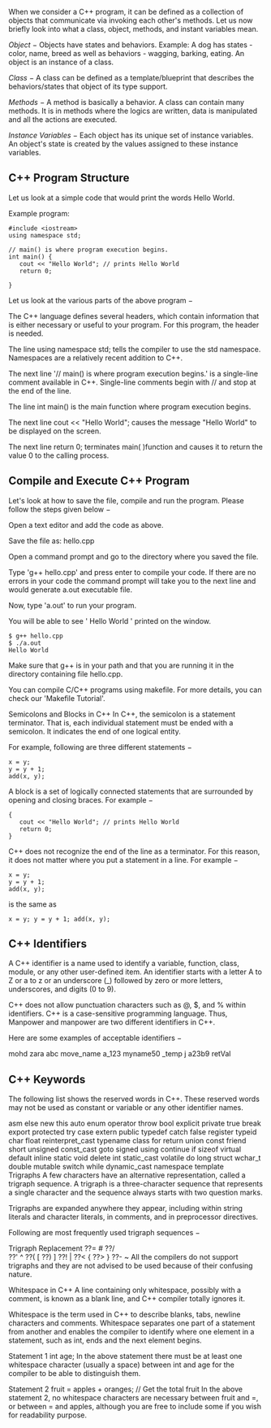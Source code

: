 When we consider a C++ program, it can be defined as a collection of objects that communicate via invoking each other's methods. Let us now briefly look into what a class, object, methods, and instant variables mean.

*Object* − Objects have states and behaviors. Example: A dog has states - color, name, breed as well as behaviors - wagging, barking, eating. An object is an instance of a class.

*Class* − A class can be defined as a template/blueprint that describes the behaviors/states that object of its type support.

*Methods* − A method is basically a behavior. A class can contain many methods. It is in methods where the logics are written, data is manipulated and all the actions are executed.

*Instance Variables* − Each object has its unique set of instance variables. An object's state is created by the values assigned to these instance variables.

## C++ Program Structure
Let us look at a simple code that would print the words Hello World.

Example program:
```
#include <iostream>
using namespace std;

// main() is where program execution begins.
int main() {
   cout << "Hello World"; // prints Hello World
   return 0;

}
```
Let us look at the various parts of the above program −

The C++ language defines several headers, which contain information that is either necessary or useful to your program. For this program, the header <iostream> is needed.

The line using namespace std; tells the compiler to use the std namespace. Namespaces are a relatively recent addition to C++.

The next line '// main() is where program execution begins.' is a single-line comment available in C++. Single-line comments begin with // and stop at the end of the line.

The line int main() is the main function where program execution begins.

The next line cout << "Hello World"; causes the message "Hello World" to be displayed on the screen.

The next line return 0; terminates main( )function and causes it to return the value 0 to the calling process.

## Compile and Execute C++ Program
Let's look at how to save the file, compile and run the program. Please follow the steps given below −

Open a text editor and add the code as above.

Save the file as: hello.cpp

Open a command prompt and go to the directory where you saved the file.

Type 'g++ hello.cpp' and press enter to compile your code. If there are no errors in your code the command prompt will take you to the next line and would generate a.out executable file.

Now, type 'a.out' to run your program.

You will be able to see ' Hello World ' printed on the window.
```
$ g++ hello.cpp
$ ./a.out
Hello World
```
Make sure that g++ is in your path and that you are running it in the directory containing file hello.cpp.

You can compile C/C++ programs using makefile. For more details, you can check our 'Makefile Tutorial'.

Semicolons and Blocks in C++
In C++, the semicolon is a statement terminator. That is, each individual statement must be ended with a semicolon. It indicates the end of one logical entity.

For example, following are three different statements −
```
x = y;
y = y + 1;
add(x, y);
```
A block is a set of logically connected statements that are surrounded by opening and closing braces. For example −
```
{
   cout << "Hello World"; // prints Hello World
   return 0;
}
```

C++ does not recognize the end of the line as a terminator. For this reason, it does not matter where you put a statement in a line. For example −
```
x = y;
y = y + 1;
add(x, y);
```
is the same as

```
x = y; y = y + 1; add(x, y);
```

## C++ Identifiers

A C++ identifier is a name used to identify a variable, function, class, module, or any other user-defined item. An identifier starts with a letter A to Z or a to z or an underscore (_) followed by zero or more letters, underscores, and digits (0 to 9).

C++ does not allow punctuation characters such as @, $, and % within identifiers. C++ is a case-sensitive programming language. Thus, Manpower and manpower are two different identifiers in C++.

Here are some examples of acceptable identifiers −

mohd       zara    abc   move_name  a_123
myname50   _temp   j     a23b9      retVal

## C++ Keywords

The following list shows the reserved words in C++. These reserved words may not be used as constant or variable or any other identifier names.

asm	    else	new	        this
auto	enum	operator	throw
bool	explicit private	true
break	export	protected	try
case	extern	public	    typedef
catch	false	register	typeid
char	float	reinterpret_cast	typename
class	for	return	        union
const	friend	short	    unsigned
const_cast	goto	signed	using
continue	if	sizeof	    virtual
default	inline	static	    void
delete	int	static_cast	    volatile
do	long	struct	        wchar_t
double	mutable	switch	    while
dynamic_cast	namespace	template	 
Trigraphs
A few characters have an alternative representation, called a trigraph sequence. A trigraph is a three-character sequence that represents a single character and the sequence always starts with two question marks.

Trigraphs are expanded anywhere they appear, including within string literals and character literals, in comments, and in preprocessor directives.

Following are most frequently used trigraph sequences −

Trigraph	Replacement
??=	#
??/	\
??'	^
??(	[
??)	]
??!	|
??<	{
??>	}
??-	~
All the compilers do not support trigraphs and they are not advised to be used because of their confusing nature.

Whitespace in C++
A line containing only whitespace, possibly with a comment, is known as a blank line, and C++ compiler totally ignores it.

Whitespace is the term used in C++ to describe blanks, tabs, newline characters and comments. Whitespace separates one part of a statement from another and enables the compiler to identify where one element in a statement, such as int, ends and the next element begins.

Statement 1
int age;
In the above statement there must be at least one whitespace character (usually a space) between int and age for the compiler to be able to distinguish them.

Statement 2
fruit = apples + oranges;   // Get the total fruit
In the above statement 2, no whitespace characters are necessary between fruit and =, or between = and apples, although you are free to include some if you wish for readability purpose.

